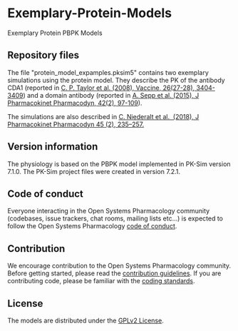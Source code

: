 # Exemplary-Protein-Models
Exemplary Protein PBPK Models 

## Repository files
The file "protein_model_expamples.pksim5" contains two exemplary simulations using the protein model. 
They describe the PK of the antibody CDA1 (reported in [C. P. Taylor et al. (2008), Vaccine, 26(27-28), 3404-3409](https://www.ncbi.nlm.nih.gov/pubmed/18502001)) and a domain antibody (reported in [A. Sepp et al. (2015), J Pharmacokinet Pharmacodyn, 42(2), 97-109](https://www.ncbi.nlm.nih.gov/pubmed/25577033)). 

The simulations are also described in [C. Niederalt et al.  (2018), J Pharmacokinet Pharmacodyn 45 (2), 235–257.](https://www.ncbi.nlm.nih.gov/pubmed/29234936)

## Version information
The physiology is based on the PBPK model implemented in PK-Sim version 7.1.0. The PK-Sim project files were created in version 7.2.1.

## Code of conduct
Everyone interacting in the Open Systems Pharmacology community (codebases, issue trackers, chat rooms, mailing lists etc...) is expected to follow the Open Systems Pharmacology [code of conduct](https://gitprint.com/Open-Systems-Pharmacology/Suite/blob/master/CODE_OF_CONDUCT.md).

## Contribution
We encourage contribution to the Open Systems Pharmacology community. Before getting started, please read the [contribution guidelines](https://gitprint.com/Open-Systems-Pharmacology/Suite/blob/master/CONTRIBUTING.md). If you are contributing code, please be familiar with the [coding standards](https://gitprint.com/Open-Systems-Pharmacology/Suite/blob/master/CODING_STANDARDS.md).

## License
The models are distributed under the [GPLv2 License](https://github.com/Open-Systems-Pharmacology/Suite/blob/develop/LICENSE).
